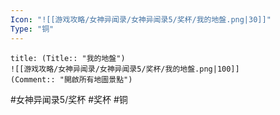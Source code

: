 ```yaml
---
Icon: "![[游戏攻略/女神异闻录/女神异闻录5/奖杯/我的地盤.png|30]]"
Type: "铜"
---
```

```ad-common-bronze-trophy
title: (Title:: "我的地盤")
![[游戏攻略/女神异闻录/女神异闻录5/奖杯/我的地盤.png|100]]
(Comment:: "開啟所有地圖景點")
```

#女神异闻录5/奖杯 #奖杯 #铜
